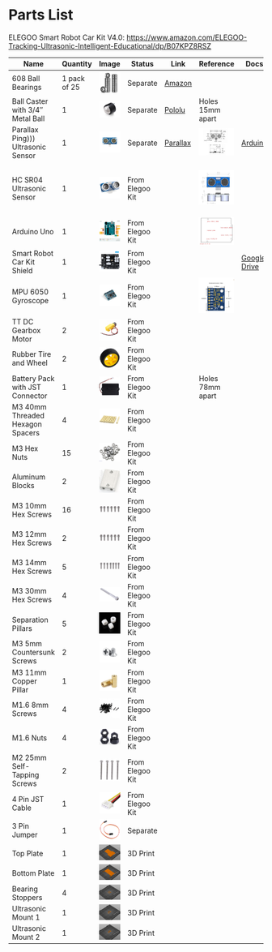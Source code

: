 # Parts List

ELEGOO Smart Robot Car Kit V4.0: https://www.amazon.com/ELEGOO-Tracking-Ultrasonic-Intelligent-Educational/dp/B07KPZ8RSZ

| Name                                | Quantity         | Image                        | Status             | Link                                                                            | Reference                  | Docs | Pinout                       | Shield   |
|-------------------------------------|------------------|------------------------------|--------------------|---------------------------------------------------------------------------------|----------------------------|------|------------------------------|----------|
| 608 Ball Bearings                   | 1 pack of 25     | ![](images/608ballbearings.png)     | Separate           | [Amazon](https://www.amazon.com/YAMASO-Pcs-608-Ball-Bearings/dp/B0CYYYZRV9)     |                            |      |                              |          |
| Ball Caster with 3/4″ Metal Ball    | 1                | ![](images/ballcaster.png)          | Separate           | [Pololu](https://www.pololu.com/product/955)                                    | Holes 15mm apart           |      |                              |          |
| Parallax Ping))) Ultrasonic Sensor  | 1                | ![](images/pingultrasonic.png)      | Separate           | [Parallax](https://www.parallax.com/product/ping-ultrasonic-distance-sensor/)   | ![](images/pingdimensions.png)    | [Arduino](https://docs.arduino.cc/built-in-examples/sensors/Ping/) | Gnd, 5V, Signal | Servo2 |
| HC SR04 Ultrasonic Sensor           | 1                | ![](images/hcrs04ultrasonic.png)    | From Elegoo Kit    |                                                                                 | ![](images/hcrs04dimensions.png)  |      | Vcc, Trig (Digital), Echo (Digital), Gnd | US |
| Arduino Uno                         | 1                | ![](images/arduinouno.png)          | From Elegoo Kit    |                                                                                 | ![](images/arduinoholes.png)      |      |                              |          |
| Smart Robot Car Kit Shield          | 1                | ![](images/arduinoshield.png)       | From Elegoo Kit    |                                                                                 |                            | [Google Drive](https://drive.google.com/drive/folders/1OGWDPXKMALmwXZrCxrwO-zCWzvXuK-5q) | | |
| MPU 6050 Gyroscope                  | 1                | ![](images/mpu6050gyro.png)         | From Elegoo Kit    |                                                                                 | ![](images/mpu6050dimensions.png) |      | Vcc, Gnd, SCL, SDA           | MPU      |
| TT DC Gearbox Motor                 | 2                | ![](images/ttdcgearboxmotor.png)    | From Elegoo Kit    |                                                                                 |                            |      | Pos, Neg                     | M1 & M2  |
| Rubber Tire and Wheel               | 2                | ![](images/rubbertirewheel.png)     | From Elegoo Kit    |                                                                                 |                            |      |                              |          |
| Battery Pack with JST Connector     | 1                | ![](images/batterypackjst.png)      | From Elegoo Kit    |                                                                                 | Holes 78mm apart           |      | Vin, Gnd                     | Power_In |
| M3 40mm Threaded Hexagon Spacers    | 4                | ![](images/hexagonspacers.png)      | From Elegoo Kit    |                                                                                 |                            |      |                              |          |
| M3 Hex Nuts                         | 15               | ![](images/m3hexnuts.png)           | From Elegoo Kit    |                                                                                 |                            |      |                              |          |
| Aluminum Blocks                     | 2                | ![](images/aluminumblocks.png)      | From Elegoo Kit    |                                                                                 |                            |      |                              |          |
| M3 10mm Hex Screws                  | 16               | ![](images/m310mmhexscrews.png)     | From Elegoo Kit    |                                                                                 |                            |      |                              |          |
| M3 12mm Hex Screws                  | 2                | ![](images/m310mmhexscrews.png)     | From Elegoo Kit    |                                                                                 |                            |      |                              |          |
| M3 14mm Hex Screws                  | 5                | ![](images/m314mmhexscrews.png)     | From Elegoo Kit    |                                                                                 |                            |      |                              |          |
| M3 30mm Hex Screws                  | 4                | ![](images/m330mmhexscrews.png)     | From Elegoo Kit    |                                                                                 |                            |      |                              |          |
| Separation Pillars                  | 5                | ![](images/separationpillars.png)   | From Elegoo Kit    |                                                                                 |                            |      |                              |          |
| M3 5mm Countersunk Screws           | 2                | ![](images/m35mmcountersunk.png)    | From Elegoo Kit    |                                                                                 |                            |      |                              |          |
| M3 11mm Copper Pillar               | 1                | ![](images/m311mmcopperpillar.png)  | From Elegoo Kit    |                                                                                 |                            |      |                              |          |
| M1.6 8mm Screws                     | 4                | ![](images/m168mmscrews.png)        | From Elegoo Kit    |                                                                                 |                            |      |                              |          |
| M1.6 Nuts                           | 4                | ![](images/m16nuts.png)             | From Elegoo Kit    |                                                                                 |                            |      |                              |          |
| M2 25mm Self-Tapping Screws         | 2                | ![](images/m225mmselftap.png)       | From Elegoo Kit    |                                                                                 |                            |      |                              |          |
| 4 Pin JST Cable                     | 1                | ![](images/4pinjstcable.png)        | From Elegoo Kit    |                                                                                 |                            |      |                              |          |
| 3 Pin Jumper                        | 1                | ![](images/3pinjumper.png)          | Separate           |                                                                                 |                            |      |                              |          |
| Top Plate                           | 1                | ![](images/topplate.png)            | 3D Print           |                                                                                 |                            |      |                              |          |
| Bottom Plate                        | 1                | ![](images/bottomplate.png)         | 3D Print           |                                                                                 |                            |      |                              |          |
| Bearing Stoppers                    | 4                | ![](images/bearingstoppers.png)     | 3D Print           |                                                                                 |                            |      |                              |          |
| Ultrasonic Mount 1                  | 1                | ![](images/ultrasonicmount1.png)    | 3D Print           |                                                                                 |                            |      |                              |          |
| Ultrasonic Mount 2                  | 1                | ![](images/ultrasonicmount2.png)    | 3D Print           |                                                                                 |                            |      |                              |          |